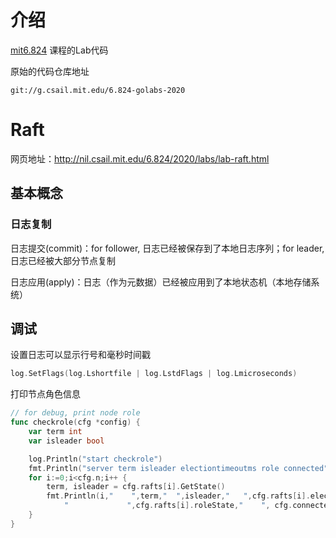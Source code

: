 # 介绍

[mit6.824](http://nil.csail.mit.edu/6.824/2020/schedule.html) 课程的Lab代码

原始的代码仓库地址

```
git://g.csail.mit.edu/6.824-golabs-2020
```

# Raft

网页地址：http://nil.csail.mit.edu/6.824/2020/labs/lab-raft.html

## 基本概念

### 日志复制

日志提交(commit)：for follower, 日志已经被保存到了本地日志序列；for leader, 日志已经被大部分节点复制

日志应用(apply)：日志（作为元数据）已经被应用到了本地状态机（本地存储系统）

## 调试

设置日志可以显示行号和毫秒时间戳

```go
log.SetFlags(log.Lshortfile | log.LstdFlags | log.Lmicroseconds)
```

打印节点角色信息

```go
// for debug, print node role
func checkrole(cfg *config) {
	var term int
	var isleader bool

	log.Println("start checkrole")
	fmt.Println("server term isleader electiontimeoutms role connected")
	for i:=0;i<cfg.n;i++ {
		term, isleader = cfg.rafts[i].GetState()
		fmt.Println(i,"    ",term,"  ",isleader,"   ",cfg.rafts[i].electiontimeoutms,
			"             ",cfg.rafts[i].roleState,"    ", cfg.connected[i])
	}
}
```

